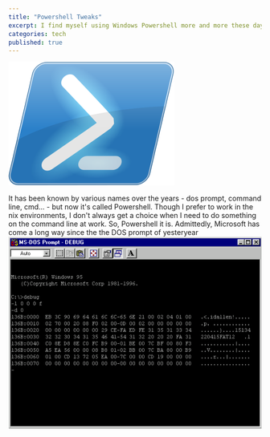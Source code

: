 ```yaml
---
title: "Powershell Tweaks"
excerpt: I find myself using Windows Powershell more and more these days; wanted to customize my experience.
categories: tech
published: true
---
```

!["Windows Powershell!"](/images/powershell2.png)

It has been known by various names over the years - dos prompt, command line, cmd... - but now it's called Powershell. Though I prefer to work in the nix environments, I don't always get a choice when I need to do something on the command line at work. So, Powershell it is. 
Admittedly, Microsoft has come a long way since the the DOS prompt of yesteryear
!["Windows DOS Prompt"](images/win95dosprompt.png) 

